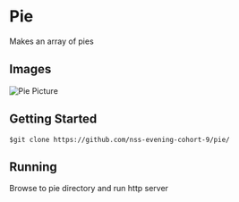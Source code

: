 <!-- #Late to the pies! 
# H1
## H2
### H3
###### H6

## TEXT
Text is just typed into the document. Two spaces at the end of a line create a new one.

Lke this.  -->


<!-- ## Lists
### Ordered
1. Item #1
1. Item #2
8. Item #3

#### Unordered
- Item #1
- Item #2
  - Item #4 -->

  <!-- two spaces and a dash for sub-items -->
<!-- 
  ## Links 
  [Text](https://google.com)

  [Link with title](https://www.google.com
  "Google's Homepage") -->

  <!-- ^^^ shows up when you hover over the link -->


<!-- ## Images 
Inline-style:
![alt text](https://github.com/adam-p/markdown-here/raw/master/src/common/images/icon48.png "Logo Title Text 1")

Reference-style:
![alt text][logo]

[logo]:https://somestuff.img "Logo Title Text 2" -->

<!-- ## Syntax highlighting
```javascript
let text = 'javascript'
alert(text)
``` -->

<!-- ## Checkboxes
- [ ] Item #1
- [ ] Item #2
- [x] Item #3 -->


# Pie
Makes an array of pies

## Images

![Pie Picture](https://raw.githubusercontent.com/MCaldwell-42/pies/master/piesPic.png)





## Getting Started

```
$git clone https://github.com/nss-evening-cohort-9/pie/
```

## Running
Browse to pie directory and run http server

